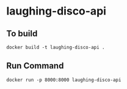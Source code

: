 # laughing-disco-api


## To build

```docker
docker build -t laughing-disco-api .
```


## Run Command

```docker
docker run -p 8000:8000 laughing-disco-api
```
